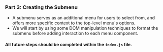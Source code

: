 ### Part 3: Creating the Submenu
- A submenu serves as an additional menu for users to select from, and offers more specific context to the top-level menu's options. 
- We will start by using some DOM manipulation techniques to format the submenu before adding interaction to each menu component.

#### All future steps should be completed within the `index.js` file.
